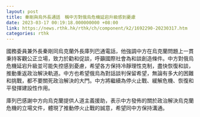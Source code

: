 ```yaml
---
layout: post
title: 秦剛與烏外長通話　稱中方對俄烏危機延宕升級感到憂慮
date: 2023-03-17 00:19:18.000000000 +08:00
link: https://news.rthk.hk/rthk/ch/component/k2/1692290-20230317.htm
categories: rthk
---
```


國務委員兼外長秦剛同烏克蘭外長庫列巴通電話，他強調中方在烏克蘭問題上一貫秉持客觀公正立場，致力於勸和促談，呼籲國際社會為和談創造條件。中方對俄烏危機延宕升級並可能失控感到憂慮，希望各方保持冷靜理性克制，盡快恢復和談，推動重返政治解決軌道。中方也希望俄烏為對話談判保留希望，無論有多大的困難和挑戰，都不要關死政治解決的大門。中方將繼續為停火止戰、緩解危機、恢復和平發揮建設性作用。

庫列巴感謝中方向烏克蘭提供人道主義援助，表示中方發佈的關於政治解決烏克蘭危機的立場文件，體現了推動停火止戰的誠意，希望同中方保持溝通。
